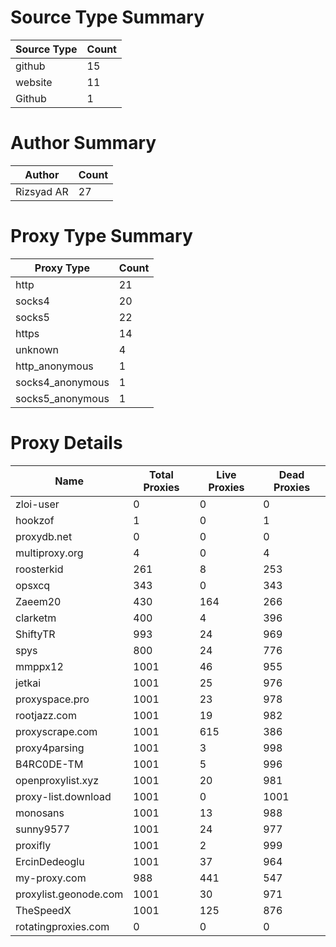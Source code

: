 # Source Type Summary

| Source Type | Count |
|-------------|-------|
| github | 15 |
| website | 11 |
| Github | 1 |


# Author Summary

| Author | Count |
|--------|-------|
| Rizsyad AR | 27 |


# Proxy Type Summary

| Proxy Type | Count |
|------------|-------|
| http | 21 |
| socks4 | 20 |
| socks5 | 22 |
| https | 14 |
| unknown | 4 |
| http_anonymous | 1 |
| socks4_anonymous | 1 |
| socks5_anonymous | 1 |


# Proxy Details

| Name | Total Proxies | Live Proxies | Dead Proxies |
|------|---------------|--------------|---------------|
| zloi-user | 0 | 0 | 0 |
| hookzof | 1 | 0 | 1 |
| proxydb.net | 0 | 0 | 0 |
| multiproxy.org | 4 | 0 | 4 |
| roosterkid | 261 | 8 | 253 |
| opsxcq | 343 | 0 | 343 |
| Zaeem20 | 430 | 164 | 266 |
| clarketm | 400 | 4 | 396 |
| ShiftyTR | 993 | 24 | 969 |
| spys | 800 | 24 | 776 |
| mmppx12 | 1001 | 46 | 955 |
| jetkai | 1001 | 25 | 976 |
| proxyspace.pro | 1001 | 23 | 978 |
| rootjazz.com | 1001 | 19 | 982 |
| proxyscrape.com | 1001 | 615 | 386 |
| proxy4parsing | 1001 | 3 | 998 |
| B4RC0DE-TM | 1001 | 5 | 996 |
| openproxylist.xyz | 1001 | 20 | 981 |
| proxy-list.download | 1001 | 0 | 1001 |
| monosans | 1001 | 13 | 988 |
| sunny9577 | 1001 | 24 | 977 |
| proxifly | 1001 | 2 | 999 |
| ErcinDedeoglu | 1001 | 37 | 964 |
| my-proxy.com | 988 | 441 | 547 |
| proxylist.geonode.com | 1001 | 30 | 971 |
| TheSpeedX | 1001 | 125 | 876 |
| rotatingproxies.com | 0 | 0 | 0 |
